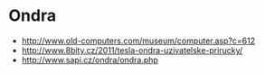 # Ondra

* http://www.old-computers.com/museum/computer.asp?c=612
* http://www.8bity.cz/2011/tesla-ondra-uzivatelske-prirucky/
* http://www.sapi.cz/ondra/ondra.php
